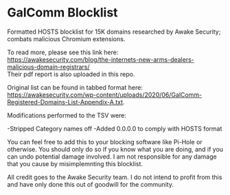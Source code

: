 # GalComm Blocklist
Formatted HOSTS blocklist for 15K domains researched by Awake Security; combats malicious Chromium extensions.

To read more, please see this link here: https://awakesecurity.com/blog/the-internets-new-arms-dealers-malicious-domain-registrars/ <br/>
Their pdf report is also uploaded in this repo. 

Original list can be found in tabbed format here: https://awakesecurity.com/wp-content/uploads/2020/06/GalComm-Registered-Domains-List-Appendix-A.txt.

Modifications performed to the TSV were: 

-Stripped Category names off
-Added 0.0.0.0 to comply with HOSTS format

You can feel free to add this to your blocking software like Pi-Hole or otherwise. You should only do so if you know what you are doing, and if you can undo potential damage involved. I am not responsible for any damage that you cause by misimplemnting this blocklist. 

All credit goes to the Awake Security team. I do not intend to profit from this and have only done this out of goodwill for the community. 
